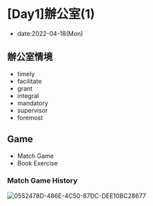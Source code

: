 # [Day1]辦公室(1)

* date:2022-04-18(Mon)

## 辦公室情境
* timely
* facilitate
* grant
* integral
* mandatory
* supervisor
* foremost

## Game
* Match Game
* Book Exercise

### Match Game History
![0552478D-486E-4C50-87DC-DEE10BC28677](https://user-images.githubusercontent.com/16321107/164220119-37b00483-dbb8-4228-944c-6c347cf7cc93.jpg)
